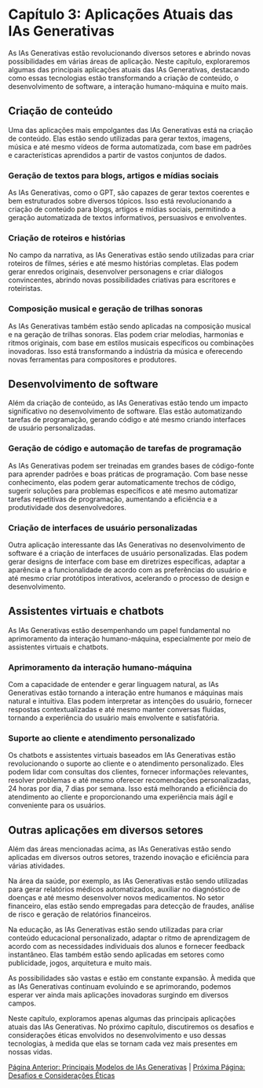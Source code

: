 # Capítulo 3: Aplicações Atuais das IAs Generativas

As IAs Generativas estão revolucionando diversos setores e abrindo novas possibilidades em várias áreas de aplicação. Neste capítulo, exploraremos algumas das principais aplicações atuais das IAs Generativas, destacando como essas tecnologias estão transformando a criação de conteúdo, o desenvolvimento de software, a interação humano-máquina e muito mais.

## Criação de conteúdo

Uma das aplicações mais empolgantes das IAs Generativas está na criação de conteúdo. Elas estão sendo utilizadas para gerar textos, imagens, música e até mesmo vídeos de forma automatizada, com base em padrões e características aprendidos a partir de vastos conjuntos de dados.

### Geração de textos para blogs, artigos e mídias sociais

As IAs Generativas, como o GPT, são capazes de gerar textos coerentes e bem estruturados sobre diversos tópicos. Isso está revolucionando a criação de conteúdo para blogs, artigos e mídias sociais, permitindo a geração automatizada de textos informativos, persuasivos e envolventes.

### Criação de roteiros e histórias

No campo da narrativa, as IAs Generativas estão sendo utilizadas para criar roteiros de filmes, séries e até mesmo histórias completas. Elas podem gerar enredos originais, desenvolver personagens e criar diálogos convincentes, abrindo novas possibilidades criativas para escritores e roteiristas.

### Composição musical e geração de trilhas sonoras

As IAs Generativas também estão sendo aplicadas na composição musical e na geração de trilhas sonoras. Elas podem criar melodias, harmonias e ritmos originais, com base em estilos musicais específicos ou combinações inovadoras. Isso está transformando a indústria da música e oferecendo novas ferramentas para compositores e produtores.

## Desenvolvimento de software

Além da criação de conteúdo, as IAs Generativas estão tendo um impacto significativo no desenvolvimento de software. Elas estão automatizando tarefas de programação, gerando código e até mesmo criando interfaces de usuário personalizadas.

### Geração de código e automação de tarefas de programação

As IAs Generativas podem ser treinadas em grandes bases de código-fonte para aprender padrões e boas práticas de programação. Com base nesse conhecimento, elas podem gerar automaticamente trechos de código, sugerir soluções para problemas específicos e até mesmo automatizar tarefas repetitivas de programação, aumentando a eficiência e a produtividade dos desenvolvedores.

### Criação de interfaces de usuário personalizadas

Outra aplicação interessante das IAs Generativas no desenvolvimento de software é a criação de interfaces de usuário personalizadas. Elas podem gerar designs de interface com base em diretrizes específicas, adaptar a aparência e a funcionalidade de acordo com as preferências do usuário e até mesmo criar protótipos interativos, acelerando o processo de design e desenvolvimento.

## Assistentes virtuais e chatbots

As IAs Generativas estão desempenhando um papel fundamental no aprimoramento da interação humano-máquina, especialmente por meio de assistentes virtuais e chatbots.

### Aprimoramento da interação humano-máquina

Com a capacidade de entender e gerar linguagem natural, as IAs Generativas estão tornando a interação entre humanos e máquinas mais natural e intuitiva. Elas podem interpretar as intenções do usuário, fornecer respostas contextualizadas e até mesmo manter conversas fluidas, tornando a experiência do usuário mais envolvente e satisfatória.

### Suporte ao cliente e atendimento personalizado

Os chatbots e assistentes virtuais baseados em IAs Generativas estão revolucionando o suporte ao cliente e o atendimento personalizado. Eles podem lidar com consultas dos clientes, fornecer informações relevantes, resolver problemas e até mesmo oferecer recomendações personalizadas, 24 horas por dia, 7 dias por semana. Isso está melhorando a eficiência do atendimento ao cliente e proporcionando uma experiência mais ágil e conveniente para os usuários.

## Outras aplicações em diversos setores

Além das áreas mencionadas acima, as IAs Generativas estão sendo aplicadas em diversos outros setores, trazendo inovação e eficiência para várias atividades.

Na área da saúde, por exemplo, as IAs Generativas estão sendo utilizadas para gerar relatórios médicos automatizados, auxiliar no diagnóstico de doenças e até mesmo desenvolver novos medicamentos. No setor financeiro, elas estão sendo empregadas para detecção de fraudes, análise de risco e geração de relatórios financeiros.

Na educação, as IAs Generativas estão sendo utilizadas para criar conteúdo educacional personalizado, adaptar o ritmo de aprendizagem de acordo com as necessidades individuais dos alunos e fornecer feedback instantâneo. Elas também estão sendo aplicadas em setores como publicidade, jogos, arquitetura e muito mais.

As possibilidades são vastas e estão em constante expansão. À medida que as IAs Generativas continuam evoluindo e se aprimorando, podemos esperar ver ainda mais aplicações inovadoras surgindo em diversos campos.

Neste capítulo, exploramos apenas algumas das principais aplicações atuais das IAs Generativas. No próximo capítulo, discutiremos os desafios e considerações éticas envolvidos no desenvolvimento e uso dessas tecnologias, à medida que elas se tornam cada vez mais presentes em nossas vidas.

[Página Anterior: Principais Modelos de IAs Generativas](modelos-ias-generativas.md) | [Próxima Página: Desafios e Considerações Éticas](desafios-eticos.md)
